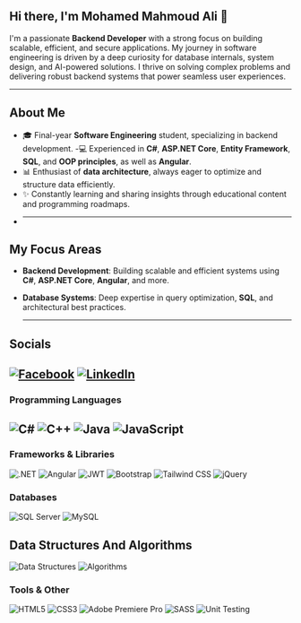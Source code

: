 ## Hi there, I'm Mohamed Mahmoud Ali 👋

I'm a passionate **Backend Developer** with a strong focus on building scalable, efficient, and secure applications. My journey in software engineering is driven by a deep curiosity for database internals, system design, and AI-powered solutions. I thrive on solving complex problems and delivering robust backend systems that power seamless user experiences.

----
## About Me

- 🎓 Final-year **Software Engineering** student, specializing in backend development.
-💻 Experienced in **C#**, **ASP.NET Core**, **Entity Framework**, **SQL**, and **OOP principles**, as well as **Angular**.
- 📊 Enthusiast of **data architecture**, always eager to optimize and structure data efficiently.
- ✨ Constantly learning and sharing insights through educational content and programming roadmaps.
- 
  ----
  
## My Focus Areas
- **Backend Development**: Building scalable and efficient systems using **C#**, **ASP.NET Core**, **Angular**, and more.
- **Database Systems**: Deep expertise in query optimization, **SQL**, and architectural best practices.

  ----
## Socials

[![Facebook](https://img.shields.io/badge/Facebook-1877F2?style=flat&logo=facebook&logoColor=white)](https://facebook.com)
[![LinkedIn](https://img.shields.io/badge/LinkedIn-0A66C2?style=flat&logo=linkedin&logoColor=white)](https://linkedin.com)
----
### Programming Languages
![C#](https://img.shields.io/badge/-C%23-239120?style=flat&logo=c-sharp&logoColor=white)
![C++](https://img.shields.io/badge/-C++-00599C?style=flat&logo=cplusplus&logoColor=white)
![Java](https://img.shields.io/badge/-Java-007396?style=flat&logo=java&logoColor=white)
![JavaScript](https://img.shields.io/badge/-JavaScript-F7DF1E?style=flat&logo=javascript&logoColor=black)
--
### Frameworks & Libraries
![.NET](https://img.shields.io/badge/-.NET-512BD4?style=flat&logo=dotnet&logoColor=white)
![Angular](https://img.shields.io/badge/-Angular-DD0031?style=flat&logo=angular&logoColor=white)
![JWT](https://img.shields.io/badge/-JWT-000000?style=flat&logo=jsonwebtokens&logoColor=white)
![Bootstrap](https://img.shields.io/badge/-Bootstrap-7952B3?style=flat&logo=bootstrap&logoColor=white)
![Tailwind CSS](https://img.shields.io/badge/-Tailwind%20CSS-06B6D4?style=flat&logo=tailwindcss&logoColor=white)
![jQuery](https://img.shields.io/badge/-jQuery-0769AD?style=flat&logo=jquery&logoColor=white)

### Databases
![SQL Server](https://img.shields.io/badge/-Microsoft%20SQL%20Server-CC2927?style=flat&logo=microsoftsqlserver&logoColor=white)
![MySQL](https://img.shields.io/badge/-MySQL-4479A1?style=flat&logo=mysql&logoColor=white)

## Data Structures And Algorithms
![Data Structures](https://img.shields.io/badge/Data%20Structures-00A98F?style=flat&logo=buffer&logoColor=white)
![Algorithms](https://img.shields.io/badge/Algorithms-FABF4B?style=flat&logo=code&logoColor=white)

### Tools & Other
![HTML5](https://img.shields.io/badge/-HTML5-E34F26?style=flat&logo=html5&logoColor=white)
![CSS3](https://img.shields.io/badge/-CSS3-1572B6?style=flat&logo=css3&logoColor=white)
![Adobe Premiere Pro](https://img.shields.io/badge/-Adobe%20Premiere%20Pro-9999FF?style=flat&logo=adobepremierepro&logoColor=white)
![SASS](https://img.shields.io/badge/-SASS-CC6699?style=flat&logo=sass&logoColor=white)
![Unit Testing](https://img.shields.io/badge/-Unit%20Testing-9B4F96?style=flat&logo=testinglibrary&logoColor=white)


